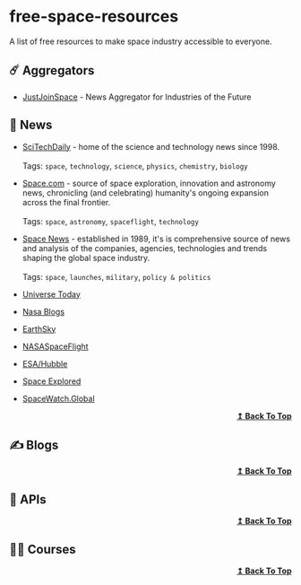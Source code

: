 # free-space-resources
A list of free resources to make space industry accessible to everyone.

## ☄️ Aggregators
- [JustJoinSpace](https://justjoin.space) - News Aggregator for Industries of the Future

## 📰 News
- [SciTechDaily](https://scitechdaily.com) - home of the science and technology news since 1998. <br /><br />
  Tags: ```space```, ```technology```, ```science```, ```physics```, ```chemistry```, ```biology```
  
- [Space.com](https://space.com) - source of space exploration, innovation and astronomy news, chronicling (and celebrating) humanity's ongoing expansion across the final frontier.  <br /><br />
  Tags: ```space```, ```astronomy```, ```spaceflight```, ```technology```
  
- [Space News](https://spacenews.com) - established in 1989, it's is comprehensive source of news and analysis of the companies, agencies, technologies and trends shaping the global space industry. <br /><br />
  Tags: ```space```, ```launches```, ```military```, ```policy & politics```
  
- [Universe Today](https://universetoday.com) 
- [Nasa Blogs](https://blogs.nasa.gov) 
- [EarthSky](https://earthsky.org) 
- [NASASpaceFlight](https://www.nasaspaceflight.com) 
- [ESA/Hubble](https://esahubble.org/news/) 
- [Space Explored](https://spaceexplored.com) 
- [SpaceWatch.Global](https://spacewatch.global) 

<div align="right">
  <b><a href="#">↥ Back To Top</a></b>
</div>

## ✍️ Blogs

<div align="right">
  <b><a href="#">↥ Back To Top</a></b>
</div>

## 🚀 APIs

<div align="right">
  <b><a href="#">↥ Back To Top</a></b>
</div>

## 🧑‍🚀 Courses

<div align="right">
  <b><a href="#">↥ Back To Top</a></b>
</div>

